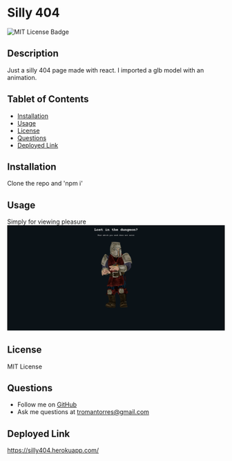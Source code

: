 # Silly 404

![MIT License Badge](https://img.shields.io/badge/license-MIT-green)

## Description
Just a silly 404 page made with react. I imported a glb model with an animation.
## Tablet of Contents
- [Installation](#installation)
- [Usage](#usage)
- [License](#license)
- [Questions](#questions)
- [Deployed Link](#deployed-link)

## Installation
Clone the repo and 'npm i'

## Usage
Simply for viewing pleasure
![Screenshot of Project](assets/images/screenshot.png)

## License
MIT License
## Questions
* Follow me on [GitHub](https://github.com/romantorres23)
* Ask me questions at tromantorres@gmail.com

## Deployed Link
https://silly404.herokuapp.com/